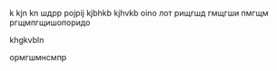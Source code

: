 k
kjn
kn
шдрр
pojpij
kjbhkb
kjhvkb
oino
лот
рищгшд
гмщгши
пмгщм
ргщмпгщишопоридо

khgkvbln

ормгшмнсмпр
